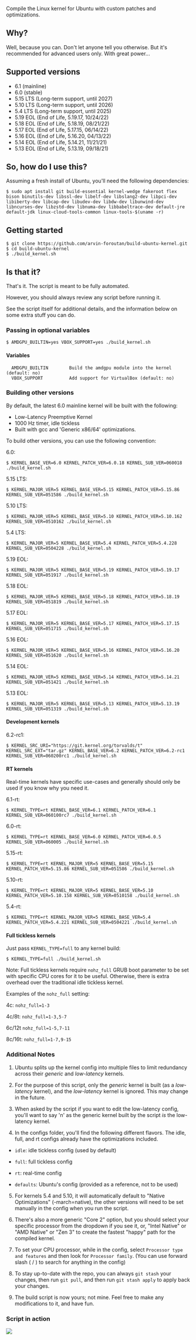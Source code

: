 Compile the Linux kernel for Ubuntu with custom patches and optimizations.

## Why?

Well, because you can. Don't let anyone tell you otherwise. But it's recommended for advanced users only. With great power...

## Supported versions

- 6.1 (mainline)
- 6.0 (stable)
- 5.15 LTS (Long-term support, until 2027)
- 5.10 LTS (Long-term support, until 2026)
- 5.4 LTS (Long-term support, until 2025)
- 5.19 EOL (End of Life, 5.19.17, 10/24/22)
- 5.18 EOL (End of Life, 5.18.19, 08/21/22)
- 5.17 EOL (End of Life, 5.17.15, 06/14/22)
- 5.16 EOL (End of Life, 5.16.20, 04/13/22)
- 5.14 EOL (End of Life, 5.14.21, 11/21/21)
- 5.13 EOL (End of Life, 5.13.19, 09/18/21)

## So, how do I use this?

Assuming a fresh install of Ubuntu, you'll need the following dependencies:

```console
$ sudo apt install git build-essential kernel-wedge fakeroot flex bison binutils-dev libssl-dev libelf-dev libslang2-dev libpci-dev libiberty-dev libcap-dev libudev-dev libdw-dev libunwind-dev libncurses-dev libzstd-dev libnuma-dev libbabeltrace-dev default-jre default-jdk linux-cloud-tools-common linux-tools-$(uname -r)

```

## Getting started

```console
$ git clone https://github.com/arvin-foroutan/build-ubuntu-kernel.git
$ cd build-ubuntu-kernel
$ ./build_kernel.sh
```

## Is that it?

That's it. The script is meant to be fully automated.

However, you should always review any script before running it.

See the script itself for additional details, and the information below on some extra stuff you can do.

### Passing in optional variables

```console
$ AMDGPU_BUILTIN=yes VBOX_SUPPORT=yes ./build_kernel.sh
```

#### Variables

```console
  AMDGPU_BUILTIN		Build the amdgpu module into the kernel (default: no)
  VBOX_SUPPORT			Add support for VirtualBox (default: no)
```

### Building other versions

By default, the latest 6.0 mainline kernel will be built with the following:

- Low-Latency Preemptive Kernel
- 1000 Hz timer, idle tickless
- Built with gcc and 'Generic x86/64' optimizations.

To build other versions, you can use the following convention:

6.0:

```console
$ KERNEL_BASE_VER=6.0 KERNEL_PATCH_VER=6.0.18 KERNEL_SUB_VER=060018 ./build_kernel.sh
```

5.15 LTS:

```console
$ KERNEL_MAJOR_VER=5 KERNEL_BASE_VER=5.15 KERNEL_PATCH_VER=5.15.86 KERNEL_SUB_VER=051586 ./build_kernel.sh
```

5.10 LTS:

```console
$ KERNEL_MAJOR_VER=5 KERNEL_BASE_VER=5.10 KERNEL_PATCH_VER=5.10.162 KERNEL_SUB_VER=0510162 ./build_kernel.sh
```

5.4 LTS:

```console
$ KERNEL_MAJOR_VER=5 KERNEL_BASE_VER=5.4 KERNEL_PATCH_VER=5.4.228 KERNEL_SUB_VER=0504228 ./build_kernel.sh
```

5.19 EOL:

```console
$ KERNEL_MAJOR_VER=5 KERNEL_BASE_VER=5.19 KERNEL_PATCH_VER=5.19.17 KERNEL_SUB_VER=051917 ./build_kernel.sh
```

5.18 EOL:

```console
$ KERNEL_MAJOR_VER=5 KERNEL_BASE_VER=5.18 KERNEL_PATCH_VER=5.18.19 KERNEL_SUB_VER=051819 ./build_kernel.sh
```

5.17 EOL:

```console
$ KERNEL_MAJOR_VER=5 KERNEL_BASE_VER=5.17 KERNEL_PATCH_VER=5.17.15 KERNEL_SUB_VER=051715 ./build_kernel.sh
```

5.16 EOL:

```console
$ KERNEL_MAJOR_VER=5 KERNEL_BASE_VER=5.16 KERNEL_PATCH_VER=5.16.20 KERNEL_SUB_VER=051620 ./build_kernel.sh
```

5.14 EOL:

```console
$ KERNEL_MAJOR_VER=5 KERNEL_BASE_VER=5.14 KERNEL_PATCH_VER=5.14.21 KERNEL_SUB_VER=051421 ./build_kernel.sh
```

5.13 EOL:

```console
$ KERNEL_MAJOR_VER=5 KERNEL_BASE_VER=5.13 KERNEL_PATCH_VER=5.13.19 KERNEL_SUB_VER=051319 ./build_kernel.sh
```

#### Development kernels

6.2-rc1:

```console
$ KERNEL_SRC_URI="https://git.kernel.org/torvalds/t" KERNEL_SRC_EXT="tar.gz" KERNEL_BASE_VER=6.2 KERNEL_PATCH_VER=6.2-rc1 KERNEL_SUB_VER=060200rc1 ./build_kernel.sh
```

#### RT kernels

Real-time kernels have specific use-cases and generally should only be used if you know why you need it.

6.1-rt:

```console
$ KERNEL_TYPE=rt KERNEL_BASE_VER=6.1 KERNEL_PATCH_VER=6.1 KERNEL_SUB_VER=060100rc7 ./build_kernel.sh
```

6.0-rt:

```console
$ KERNEL_TYPE=rt KERNEL_BASE_VER=6.0 KERNEL_PATCH_VER=6.0.5 KERNEL_SUB_VER=060005 ./build_kernel.sh
```

5.15-rt:

```console
$ KERNEL_TYPE=rt KERNEL_MAJOR_VER=5 KERNEL_BASE_VER=5.15 KERNEL_PATCH_VER=5.15.86 KERNEL_SUB_VER=051586 ./build_kernel.sh
```

5.10-rt:

```console
$ KERNEL_TYPE=rt KERNEL_MAJOR_VER=5 KERNEL_BASE_VER=5.10 KERNEL_PATCH_VER=5.10.158 KERNEL_SUB_VER=0510158 ./build_kernel.sh
```

5.4-rt:

```console
$ KERNEL_TYPE=rt KERNEL_MAJOR_VER=5 KERNEL_BASE_VER=5.4 KERNEL_PATCH_VER=5.4.221 KERNEL_SUB_VER=0504221 ./build_kernel.sh
```

#### Full tickless kernels

Just pass `KERNEL_TYPE=full` to any kernel build:

```console
$ KERNEL_TYPE=full ./build_kernel.sh
```

Note: Full tickless kernels require `nohz_full` GRUB boot parameter to be set with specific CPU cores for it to be useful. Otherwise, there is extra overhead over the traditional idle tickless kernel. 

Examples of the `nohz_full` setting:

4c: `nohz_full=1-3`

4c/8t: `nohz_full=1-3,5-7`

6c/12t `nohz_full=1-5,7-11`

8c/16t: `nohz_full=1-7,9-15`

### Additional Notes

1. Ubuntu splits up the kernel config into multiple files to limit redundancy across their *generic* and *low-latency* kernels.

2. For the purpose of this script, only the *generic* kernel is built (as a *low-latency* kernel), and the *low-latency* kernel is ignored. This may change in the future.

3. When asked by the script if you want to edit the low-latency config, you'll want to say 'n' as the generic kernel built by the script *is* the low-latency kernel.

4. In the configs folder, you'll find the following different flavors. The idle, full, and rt configs already have the optimizations included.

 - `idle`: idle tickless config (used by default)

 - `full`: full tickless config

 - `rt`: real-time config
 
 - `defaults`: Ubuntu's config (provided as a reference, not to be used)
 
5. For kernels 5.4 and 5.10, it will automatically default to "Native Optimizations" (-march=native), the other versions will need to be set manually in the config when you run the script. 

6. There's also a more generic "Core 2" option, but you should select your specific processor from the dropdown if you see it, or, "Intel Native" or "AMD Native" or "Zen 3" to create the fastest "happy" path for the compiled kernel.

7. To set your CPU processor, while in the config, select `Processor type and features` and then look for `Processor family`. (You can use forward slash ( / ) to search for anything in the config)

8. To stay up-to-date with the repo, you can always `git stash` your changes, then run `git pull`, and then run `git stash apply` to apply back your changes.

9. The build script is now yours; not mine. Feel free to make any modifications to it, and have fun.

### Script in action

![](https://i.imgur.com/1ByFhHi.gif)
